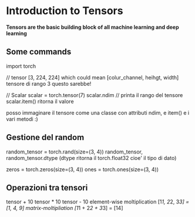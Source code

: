 # Introduction to Tensors

**Tensors are the basic building block of all
machine learning and deep learning**

## Some commands

import torch

// tensor
[3, 224, 224]
which could mean [colur_channel, heihgt, width]
tensore di rango 3 questo sarebbe!

// Scalar
scalar = torch.tensor(7)
scalar.ndim // printa il rango del tensore
scalar.item() ritorna il valore

posso immaginare il tensore come una classe con attributi
ndim, e item() e i vari metodi :)


## Gestione del random

random_tensor = torch.rand(size=(3, 4))
random_tensor, random_tensor.dtype
(dtype ritorna il torch.float32 cioe' il tipo di dato)

zeros = torch.zeros(size=(3, 4))
ones = torch.ones(size=(3, 4))

## Operazioni tra tensori

tensor + 10
tensor * 10
tensor - 10
element-wise moltiplication [1*1, 2*2, 3*3] = [1, 4, 9]
matrix-moltipliation [1*1 + 2*2 + 3*3] = [14]
